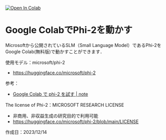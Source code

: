 [![Open In Colab](https://colab.research.google.com/assets/colab-badge.svg)](https://colab.research.google.com/github/tomiokario/Phi-2_on_free_version_of_Google_Colab/blob/main/Phi_2_on_free_version_of_Google_Colab.ipynb)


# Google ColabでPhi-2を動かす
Microsoftから公開されているSLM（Small Language Model）であるPhi-2をGoogle Colab(無料版)で動かすことができます．

使用モデル：microsoft/phi-2
- https://huggingface.co/microsoft/phi-2

参考：
- [Google Colab で phi-2 を試す | note](https://note.com/npaka/n/n586701a61c33)

The license of Phi-2：MICROSOFT RESEARCH LICENSE
- 非商用、非収益生成の研究目的で利用可能
- https://huggingface.co/microsoft/phi-2/blob/main/LICENSE

作成日：2023/12/14
